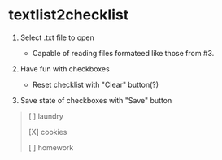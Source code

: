 # textlist2checklist
1. Select .txt file to open
    * Capable of reading files formateed like those from #3.
2. Have fun with checkboxes
    * Reset checklist with "Clear" button(?)
  
3. Save state of checkboxes with "Save" button

> [ ] laundry
>
> [X] cookies
>
> [ ] homework
